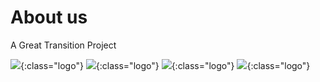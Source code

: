 # About us

A Great Transition Project

![](https://pbs.twimg.com/profile_images/903658777295163392/afySJpM5_400x400.jpg){:class="logo"}
![](https://pbs.twimg.com/profile_images/903658777295163392/afySJpM5_400x400.jpg){:class="logo"}
![](https://pbs.twimg.com/profile_images/903658777295163392/afySJpM5_400x400.jpg){:class="logo"}
![](https://pbs.twimg.com/profile_images/903658777295163392/afySJpM5_400x400.jpg){:class="logo"}

